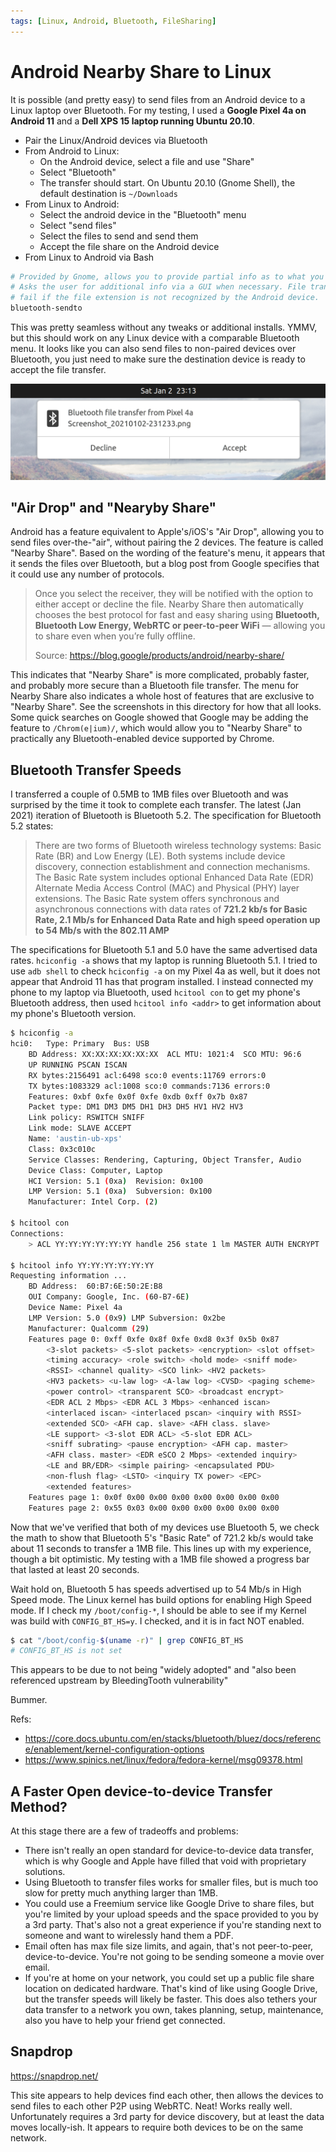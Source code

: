 ```yaml
---
tags: [Linux, Android, Bluetooth, FileSharing]
---
```


# Android Nearby Share to Linux

It is possible (and pretty easy) to send files from an Android device to a Linux laptop over Bluetooth. For my testing, I used a **Google Pixel 4a on Android 11** and a **Dell XPS 15 laptop running Ubuntu 20.10**.

- Pair the Linux/Android devices via Bluetooth
- From Android to Linux:
    - On the Android device, select a file and use "Share"
    - Select "Bluetooth"
    - The transfer should start. On Ubuntu 20.10 (Gnome Shell), the default destination is `~/Downloads`
- From Linux to Android:
    - Select the android device in the "Bluetooth" menu
    - Select "send files"
    - Select the files to send and send them
    - Accept the file share on the Android device
- From Linux to Android via Bash

```bash
# Provided by Gnome, allows you to provide partial info as to what you want to transfer where.
# Asks the user for additional info via a GUI when necessary. File transfers unfortunately
# fail if the file extension is not recognized by the Android device.
bluetooth-sendto
```

This was pretty seamless without any tweaks or additional installs. YMMV, but this should work on any Linux device with a comparable Bluetooth menu. It looks like you can also send files to non-paired devices over Bluetooth, you just need to make sure the destination device is ready to accept the file transfer.

![](./Accepting%20Files%20over%20Bluetooth%20without%20Device%20Pairing.png)

## "Air Drop" and "Nearyby Share"

Android has a feature equivalent to Apple's/iOS's "Air Drop", allowing you to send files over-the-"air", without pairing the 2 devices. The feature is called "Nearby Share". Based on the wording of the feature's menu, it appears that it sends the files over Bluetooth, but a blog post from Google specifies that it could use any number of protocols.

> Once you select the receiver, they will be notified with the option to either accept or decline the file. Nearby Share then automatically chooses the best protocol for fast and easy sharing using **Bluetooth, Bluetooth Low Energy, WebRTC or peer-to-peer WiFi** — allowing you to share even when you’re fully offline.
>
> Source: https://blog.google/products/android/nearby-share/

This indicates that "Nearby Share" is more complicated, probably faster, and probably more secure than a Bluetooth file transfer. The menu for Nearby Share also indicates a whole host of features that are exclusive to "Nearby Share". See the screenshots in this directory for how that all looks. Some quick searches on Google showed that Google may be adding the feature to `/Chrom(e|ium)/`, which would allow you to "Nearby Share" to practically any Bluetooth-enabled device supported by Chrome.

## Bluetooth Transfer Speeds

I transferred a couple of 0.5MB to 1MB files over Bluetooth and was surprised by the time it took to complete each transfer. The latest (Jan 2021) iteration of Bluetooth is Bluetooth 5.2. The specification for Bluetooth 5.2 states:

> There are two forms of Bluetooth wireless technology systems: Basic Rate (BR) and Low Energy (LE). Both systems include device discovery, connection establishment and connection mechanisms. The Basic Rate system includes optional Enhanced Data Rate (EDR) Alternate Media Access Control (MAC) and Physical (PHY) layer extensions. The Basic Rate system offers synchronous and asynchronous connections with data rates of **721.2 kb/s for Basic Rate, 2.1 Mb/s for Enhanced Data Rate and high speed operation up to 54 Mb/s with the 802.11 AMP**

The specifications for Bluetooth 5.1 and 5.0 have the same advertised data rates. `hciconfig -a` shows that my laptop is running Bluetooth 5.1. I tried to use `adb shell` to check `hciconfig -a` on my Pixel 4a as well, but it does not appear that Android 11 has that program installed. I instead connected my phone to my laptop via Bluetooth, used `hcitool con` to get my phone's Bluetooth address, then used `hcitool info <addr>` to get information about my phone's Bluetooth version.

```bash
$ hciconfig -a
hci0:	Type: Primary  Bus: USB
	BD Address: XX:XX:XX:XX:XX:XX  ACL MTU: 1021:4  SCO MTU: 96:6
	UP RUNNING PSCAN ISCAN 
	RX bytes:2156491 acl:6498 sco:0 events:11769 errors:0
	TX bytes:1083329 acl:1008 sco:0 commands:7136 errors:0
	Features: 0xbf 0xfe 0x0f 0xfe 0xdb 0xff 0x7b 0x87
	Packet type: DM1 DM3 DM5 DH1 DH3 DH5 HV1 HV2 HV3 
	Link policy: RSWITCH SNIFF 
	Link mode: SLAVE ACCEPT 
	Name: 'austin-ub-xps'
	Class: 0x3c010c
	Service Classes: Rendering, Capturing, Object Transfer, Audio
	Device Class: Computer, Laptop
	HCI Version: 5.1 (0xa)  Revision: 0x100
	LMP Version: 5.1 (0xa)  Subversion: 0x100
	Manufacturer: Intel Corp. (2)

$ hcitool con
Connections:
	> ACL YY:YY:YY:YY:YY:YY handle 256 state 1 lm MASTER AUTH ENCRYPT 

$ hcitool info YY:YY:YY:YY:YY:YY
Requesting information ...
	BD Address:  60:B7:6E:50:2E:B8
	OUI Company: Google, Inc. (60-B7-6E)
	Device Name: Pixel 4a
	LMP Version: 5.0 (0x9) LMP Subversion: 0x2be
	Manufacturer: Qualcomm (29)
	Features page 0: 0xff 0xfe 0x8f 0xfe 0xd8 0x3f 0x5b 0x87
		<3-slot packets> <5-slot packets> <encryption> <slot offset> 
		<timing accuracy> <role switch> <hold mode> <sniff mode> 
		<RSSI> <channel quality> <SCO link> <HV2 packets> 
		<HV3 packets> <u-law log> <A-law log> <CVSD> <paging scheme> 
		<power control> <transparent SCO> <broadcast encrypt> 
		<EDR ACL 2 Mbps> <EDR ACL 3 Mbps> <enhanced iscan> 
		<interlaced iscan> <interlaced pscan> <inquiry with RSSI> 
		<extended SCO> <AFH cap. slave> <AFH class. slave> 
		<LE support> <3-slot EDR ACL> <5-slot EDR ACL> 
		<sniff subrating> <pause encryption> <AFH cap. master> 
		<AFH class. master> <EDR eSCO 2 Mbps> <extended inquiry> 
		<LE and BR/EDR> <simple pairing> <encapsulated PDU> 
		<non-flush flag> <LSTO> <inquiry TX power> <EPC> 
		<extended features> 
	Features page 1: 0x0f 0x00 0x00 0x00 0x00 0x00 0x00 0x00
	Features page 2: 0x55 0x03 0x00 0x00 0x00 0x00 0x00 0x00
```

Now that we've verified that both of my devices use Bluetooth 5, we check the math to show that Bluetooth 5's "Basic Rate" of 721.2 kb/s would take about 11 seconds to transfer a 1MB file. This lines up with my experience, though a bit optimistic. My testing with a 1MB file showed a progress bar that lasted at least 20 seconds.

Wait hold on, Bluetooth 5 has speeds advertised up to 54 Mb/s in High Speed mode. The Linux kernel has build options for enabling High Speed mode. If I check my `/boot/config-*`, I should be able to see if my Kernel was build with `CONFIG_BT_HS=y`. I checked, and it is in fact NOT enabled.


```bash
$ cat "/boot/config-$(uname -r)" | grep CONFIG_BT_HS
# CONFIG_BT_HS is not set
```

This appears to be due to not being "widely adopted" and "also been referenced upstream by BleedingTooth vulnerability"

Bummer.

Refs:
- https://core.docs.ubuntu.com/en/stacks/bluetooth/bluez/docs/reference/enablement/kernel-configuration-options
- https://www.spinics.net/linux/fedora/fedora-kernel/msg09378.html


## A Faster Open device-to-device Transfer Method?

At this stage there are a few of tradeoffs and problems:

- There isn't really an open standard for device-to-device data transfer, which is why Google and Apple have filled that void with proprietary solutions.
- Using Bluetooth to transfer files works for smaller files, but is much too slow for pretty much anything larger than 1MB.
- You could use a Freemium service like Google Drive to share files, but you're limited by your upload speeds and the space provided to you by a 3rd party. That's also not a great experience if you're standing next to someone and want to wirelessly hand them a PDF.
- Email often has max file size limits, and again, that's not peer-to-peer, device-to-device. You're not going to be sending someone a movie over email.
- If you're at home on your network, you could set up a public file share location on dedicated hardware. That's kind of like using Google Drive, but the transfer speeds will likely be faster. This does also tethers your data transfer to a network you own, takes planning, setup, maintenance, also you have to help your friend get connected.


## Snapdrop

https://snapdrop.net/

This site appears to help devices find each other, then allows the devices to send files to each other P2P using WebRTC. Neat! Works really well. Unfortunately requires a 3rd party for device discovery, but at least the data moves locally-ish. It appears to require both devices to be on the same network.
